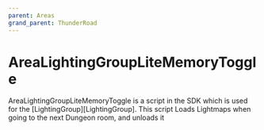 ```yaml
---
parent: Areas
grand_parent: ThunderRoad
---
```

# AreaLightingGroupLiteMemoryToggle

AreaLightingGroupLiteMemoryToggle is a script in the SDK which is used for the [LightingGroup][LightingGroup]. This script Loads Lightmaps when going to the next Dungeon room, and unloads it